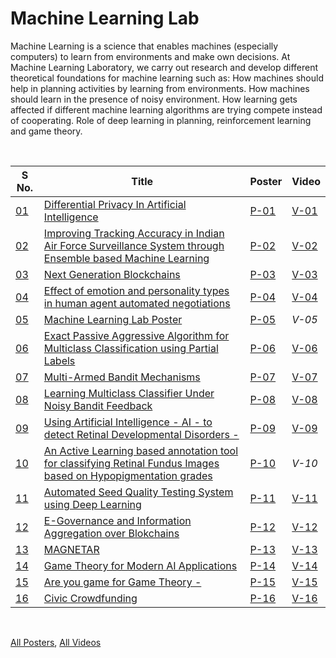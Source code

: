 # Machine Learning Lab

Machine Learning is a science that enables machines (especially computers) to learn from environments and make own decisions. At Machine Learning Laboratory, we carry out research and develop different theoretical foundations for machine learning such as: How machines should help in planning activities by learning from environments. How machines should learn in the presence of noisy environment. How learning gets affected if different machine learning algorithms are trying compete instead of cooperating. Role of deep learning in planning, reinforcement learning and game theory.

<br>

| S No. | Title                                                                                                                 | Poster | Video  |
| ----- | --------------------------------------------------------------------------------------------------------------------- | ------ | ------ |
| [01]  | [Differential Privacy In Artificial Intelligence][01]                                                                 | [P-01] | [V-01] |
| [02]  | [Improving Tracking Accuracy in Indian Air Force Surveillance System through Ensemble based Machine Learning][02]     | [P-02] | [V-02] |
| [03]  | [Next Generation Blockchains][03]                                                                                     | [P-03] | [V-03] |
| [04]  | [Effect of emotion and personality types in human agent automated negotiations][04]                                   | [P-04] | [V-04] |
| [05]  | [Machine Learning Lab Poster][05]                                                                                     | [P-05] | *V-05* |
| [06]  | [Exact Passive Aggressive Algorithm for Multiclass Classification using Partial Labels][06]                           | [P-06] | [V-06] |
| [07]  | [Multi-Armed Bandit Mechanisms][07]                                                                                   | [P-07] | [V-07] |
| [08]  | [Learning Multiclass Classifier Under Noisy Bandit Feedback][08]                                                      | [P-08] | [V-08] |
| [09]  | [Using Artificial Intelligence - AI - to detect Retinal Developmental Disorders -][09]                                | [P-09] | [V-09] |
| [10]  | [An Active Learning based annotation tool for classifying Retinal Fundus Images based on Hypopigmentation grades][10] | [P-10] | *V-10* |
| [11]  | [Automated Seed Quality Testing System using Deep Learning][11]                                                       | [P-11] | [V-11] |
| [12]  | [E-Governance and Information Aggregation over Blokchains][12]                                                        | [P-12] | [V-12] |
| [13]  | [MAGNETAR][13]                                                                                                        | [P-13] | [V-13] |
| [14]  | [Game Theory for Modern AI Applications][14]                                                                          | [P-14] | [V-14] |
| [15]  | [Are you game for Game Theory -][15]                                                                                  | [P-15] | [V-15] |
| [16]  | [Civic Crowdfunding][16]                                                                                              | [P-16] | [V-16] |

<br>

[All Posters](https://photos.app.goo.gl/YmYEYQaD1X8rKs2D8),
[All Videos](https://www.youtube.com/playlist?list=PLNEveYilIj1CoQMlcOTsStJ7xNwKRI-4q)


[01]: https://github.com/iiithf/rnd-showcase-2021/blob/main/MLL/01.%20Differential%20Privacy%20In%20Artificial%20Intelligence.md
[02]: https://github.com/iiithf/rnd-showcase-2021/blob/main/MLL/02.%20Improving%20Tracking%20Accuracy%20in%20Indian%20Air%20Force%20Surveillance%20System%20through%20Ensemble%20based%20Machine%20Learning.md
[03]: https://github.com/iiithf/rnd-showcase-2021/blob/main/MLL/03.%20Next%20Generation%20Blockchains.md
[04]: https://github.com/iiithf/rnd-showcase-2021/blob/main/MLL/04.%20Effect%20of%20emotion%20and%20personality%20types%20in%20human%20agent%20automated%20negotiations.md
[05]: https://github.com/iiithf/rnd-showcase-2021/blob/main/MLL/05.%20Machine%20Learning%20Lab%20Poster.md
[06]: https://github.com/iiithf/rnd-showcase-2021/blob/main/MLL/06.%20Exact%20Passive%20Aggressive%20Algorithm%20for%20Multiclass%20Classification%20using%20Partial%20Labels.md
[07]: https://github.com/iiithf/rnd-showcase-2021/blob/main/MLL/07.%20Multi-Armed%20Bandit%20Mechanisms.md
[08]: https://github.com/iiithf/rnd-showcase-2021/blob/main/MLL/08.%20Learning%20Multiclass%20Classifier%20Under%20Noisy%20Bandit%20Feedback.md
[09]: https://github.com/iiithf/rnd-showcase-2021/blob/main/MLL/09.%20Using%20Artificial%20Intelligence%20-%20AI%20-%20to%20detect%20Retinal%20Developmental%20Disorders%20-.md
[10]: https://github.com/iiithf/rnd-showcase-2021/blob/main/MLL/10.%20An%20Active%20Learning%20based%20annotation%20tool%20for%20classifying%20Retinal%20Fundus%20Images%20based%20on%20Hypopigmentation%20grades.md
[11]: https://github.com/iiithf/rnd-showcase-2021/blob/main/MLL/11.%20Automated%20Seed%20Quality%20Testing%20System%20using%20Deep%20Learning.md
[12]: https://github.com/iiithf/rnd-showcase-2021/blob/main/MLL/12.%20E-Governance%20and%20Information%20Aggregation%20over%20Blokchains.md
[13]: https://github.com/iiithf/rnd-showcase-2021/blob/main/MLL/13.%20MAGNETAR.md
[14]: https://github.com/iiithf/rnd-showcase-2021/blob/main/MLL/14.%20Game%20Theory%20for%20Modern%20AI%20Applications.md
[15]: https://github.com/iiithf/rnd-showcase-2021/blob/main/MLL/15.%20Are%20you%20game%20for%20Game%20Theory%20-.md
[16]: https://github.com/iiithf/rnd-showcase-2021/blob/main/MLL/16.%20Civic%20Crowdfunding.md

[P-01]: 01.%20Differential%20Privacy%20In%20Artificial%20Intelligence.pdf
[P-02]: 02.%20Improving%20Tracking%20Accuracy%20in%20Indian%20Air%20Force%20Surveillance%20System%20through%20Ensemble%20based%20Machine%20Learning.pdf
[P-03]: 03.%20Next%20Generation%20Blockchains.pdf
[P-04]: 04.%20Effect%20of%20emotion%20and%20personality%20types%20in%20human%20agent%20automated%20negotiations.pdf
[P-05]: 05.%20Machine%20Learning%20Lab%20Poster.pdf
[P-06]: 06.%20Exact%20Passive%20Aggressive%20Algorithm%20for%20Multiclass%20Classification%20using%20Partial%20Labels.pdf
[P-07]: 07.%20Multi-Armed%20Bandit%20Mechanisms.pdf
[P-08]: 08.%20Learning%20Multiclass%20Classifier%20Under%20Noisy%20Bandit%20Feedback.pdf
[P-09]: 09.%20Using%20Artificial%20Intelligence%20-%20AI%20-%20to%20detect%20Retinal%20Developmental%20Disorders%20-.pdf
[P-10]: 10.%20An%20Active%20Learning%20based%20annotation%20tool%20for%20classifying%20Retinal%20Fundus%20Images%20based%20on%20Hypopigmentation%20grades.pdf
[P-11]: 11.%20Automated%20Seed%20Quality%20Testing%20System%20using%20Deep%20Learning.pdf
[P-12]: 12.%20E-Governance%20and%20Information%20Aggregation%20over%20Blokchains.pdf
[P-13]: 13.%20MAGNETAR.pdf
[P-14]: 14.%20Game%20Theory%20for%20Modern%20AI%20Applications.pdf
[P-15]: 15.%20Are%20you%20game%20for%20Game%20Theory%20-.pdf
[P-16]: 16.%20Civic%20Crowdfunding.pdf

[V-01]: https://youtu.be/jtFNKpiTz4Q
[V-02]: https://youtu.be/YSTnuzsqS5I
[V-03]: https://youtu.be/9tanEqZb7Ik
[V-04]: https://youtu.be/8iSC7QibMkc
[V-06]: https://youtu.be/6yhVwPRlHQ8
[V-07]: https://youtu.be/4bsSzh70CJ4
[V-08]: https://youtu.be/0FBiS9nFC-A
[V-09]: https://youtu.be/wEiRemU4FrE
[V-11]: https://youtu.be/_Q1mnzob9qA
[V-12]: https://youtu.be/Y1fHY8CgcKo
[V-13]: https://youtu.be/lvJpFP0V1r0
[V-14]: https://youtu.be/3qOFDeZ6R1k
[V-15]: https://youtu.be/Rggz_nHJsaM
[V-16]: https://youtu.be/wPtBtlYzflU
